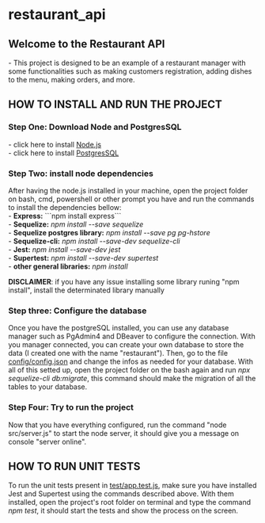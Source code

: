 # restaurant_api

<h2>Welcome to the Restaurant API</h2>
- This project is designed to be an example of a restaurant manager with some functionalities such as making customers registration, adding dishes to the menu, making orders, and more.

<h2>HOW TO INSTALL AND RUN THE PROJECT</h2>
<h3>Step One: Download Node and PostgresSQL</h3>  
- click here to install <a href="https://nodejs.org/en/download">Node.js</a> <br>
- click here to install <a href="https://www.postgresql.org/download/">PostgresSQL</a>

<h3>Step Two: install node dependencies</h3>
After having the node.js installed in your machine, open the project folder on bash, cmd, powershell or other prompt you have and run the commands to install the dependencies bellow: <br>
- <b>Express:</b> ```npm install express``` <br>
- <b>Sequelize:</b> <i>npm install --save sequelize</i> <br>
- <b>Sequelize postgres library:</b> <i>npm install --save pg pg-hstore</i> <br>
- <b>Sequelize-cli:</b> <i>npm install --save-dev sequelize-cli</i> <br>
- <b>Jest:</b> <i>npm install --save-dev jest</i> <br> 
- <b>Supertest:</b> <i>npm install --save-dev supertest</i> <br>
- <b>other general libraries:</b> <i>npm install</i> <br>

<b>DISCLAIMER</b>: if you have any issue installing some library runing "npm install", install the determinated library manually

<h3>Step three: Configure the database</h3>
Once you have the postgreSQL installed, you can use any database manager such as PgAdmin4 and DBeaver to configure the connection. With you manager connected, you can create your own database to store the data (I created one with the name "restaurant").
Then, go to the file <a href="https://github.com/WilenGabrielGS/restaurant_api/blob/main/config/config.json">config/config.json</a> and change the infos as needed for your database. With all of this setted up, open the project folder on the bash again and run <i>npx sequelize-cli db:migrate</i>, this command should make the migration of all the tables to your database.

<h3>Step Four: Try to run the project</h3>
Now that you have everything configured, run the command "node src/server.js" to start the node server, it should give you a message on console "server online".

<h2>HOW TO RUN UNIT TESTS</h2>
To run the unit tests present in <a href="https://github.com/WilenGabrielGS/restaurant_api/blob/main/tests/app.test.js">test/app.test.js</a>, make sure you have installed Jest and Supertest using the commands described above. With them installed, open the project's root folder on terminal and type the command <i>npm test</i>, it should start the tests and show the process on the screen.


  
   
